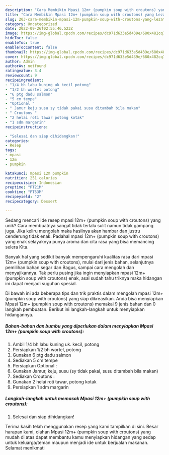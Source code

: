 ```yaml
---
description: "Cara Membikin Mpasi 12m+ (pumpkin soup with croutons) yang Lezat Sekali"
title: "Cara Membikin Mpasi 12m+ (pumpkin soup with croutons) yang Lezat Sekali"
slug: 203-cara-membikin-mpasi-12m-pumpkin-soup-with-croutons-yang-lezat-sekali
category: Uncategorized
date: 2022-09-26T02:55:46.523Z
image: https://img-global.cpcdn.com/recipes/dc971d633e5d439e/680x482cq70/mpasi-12m-pumpkin-soup-with-croutons-foto-resep-utama.jpg
hideToc: false
enableToc: true
enableTocContent: false
thumbnail: https://img-global.cpcdn.com/recipes/dc971d633e5d439e/680x482cq70/mpasi-12m-pumpkin-soup-with-croutons-foto-resep-utama.jpg
cover: https://img-global.cpcdn.com/recipes/dc971d633e5d439e/680x482cq70/mpasi-12m-pumpkin-soup-with-croutons-foto-resep-utama.jpg
author: Admin
authorAv: notfound
ratingvalue: 3.4
reviewcount: 9
recipeingredient:
- "1/4 bh labu kuning uk kecil potong"
- "1/2 bh wortel potong"
- "6 ptg dadu salmon"
- "5 cm tempe"
- "Optional "
- " Jamur keju susu sy tidak pakai susu ditambah bila makan"
- " Croutons "
- "2 helai roti tawar potong kotak"
- "1 sdm margarin"
recipeinstructions:

- "Selesai dan siap dihidangkan!"
categories:
- Resep
tags:
- mpasi
- 12m
- pumpkin

katakunci: mpasi 12m pumpkin 
nutrition: 251 calories
recipecuisine: Indonesian
preptime: "PT21M"
cooktime: "PT53M"
recipeyield: "2"
recipecategory: Dessert

---
```





Sedang mencari ide resep mpasi 12m+ (pumpkin soup with croutons) yang unik? Cara membuatnya sangat tidak terlalu sulit namun tidak gampang juga. Jika keliru mengolah maka hasilnya akan hambar dan justru cenderung tidak enak. Padahal mpasi 12m+ (pumpkin soup with croutons) yang enak selayaknya punya aroma dan cita rasa yang bisa memancing selera Kita.





Banyak hal yang sedikit banyak mempengaruhi kualitas rasa dari mpasi 12m+ (pumpkin soup with croutons), mulai dari jenis bahan, selanjutnya pemilihan bahan segar dan Bagus, sampai cara mengolah dan menyajikannya. Tak perlu pusing jika ingin menyiapkan mpasi 12m+ (pumpkin soup with croutons) enak,      asal sudah tahu triknya maka hidangan ini dapat menjadi suguhan spesial.





















Di bawah ini ada beberapa tips dan trik praktis dalam mengolah mpasi 12m+ (pumpkin soup with croutons) yang siap dikreasikan. Anda bisa menyiapkan Mpasi 12m+ (pumpkin soup with croutons) memakai 9 jenis bahan dan 0 langkah pembuatan. Berikut ini langkah-langkah untuk menyiapkan hidangannya.

<!--inarticleads1-->

##### Bahan-bahan dan bumbu yang diperlukan dalam menyiapkan Mpasi 12m+ (pumpkin soup with croutons):

1. Ambil 1/4 bh labu kuning uk. kecil, potong
1. Persiapkan 1/2 bh wortel, potong
1. Gunakan 6 ptg dadu salmon
1. Sediakan 5 cm tempe
1. Persiapkan Optional :
1. Gunakan  Jamur, keju, susu (sy tidak pakai, susu ditambah bila makan)
1. Sediakan  Croutons :
1. Gunakan 2 helai roti tawar, potong kotak
1. Persiapkan 1 sdm margarin




<!--inarticleads2-->

##### Langkah-langkah untuk memasak Mpasi 12m+ (pumpkin soup with croutons):


1. Selesai dan siap dihidangkan!



Terima kasih telah menggunakan resep yang kami tampilkan di sini. Besar harapan kami, olahan Mpasi 12m+ (pumpkin soup with croutons) yang mudah di atas dapat membantu kamu menyiapkan hidangan yang sedap untuk keluarga/teman maupun menjadi ide untuk berjualan makanan. Selamat menikmati
